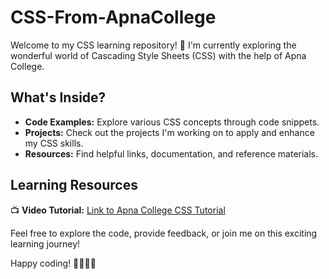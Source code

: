# CSS-From-ApnaCollege

Welcome to my CSS learning repository! 🚀 I'm currently exploring the wonderful world of Cascading Style Sheets (CSS) with the help of Apna College.

## What's Inside?

- **Code Examples:** Explore various CSS concepts through code snippets.
- **Projects:** Check out the projects I'm working on to apply and enhance my CSS skills.
- **Resources:** Find helpful links, documentation, and reference materials.

## Learning Resources

📺 **Video Tutorial:** [Link to Apna College CSS Tutorial](https://youtu.be/ESnrn1kAD4E?si=zC70-sojnt9Pj0nN)

Feel free to explore the code, provide feedback, or join me on this exciting learning journey!

Happy coding! 👩‍💻👨‍💻
